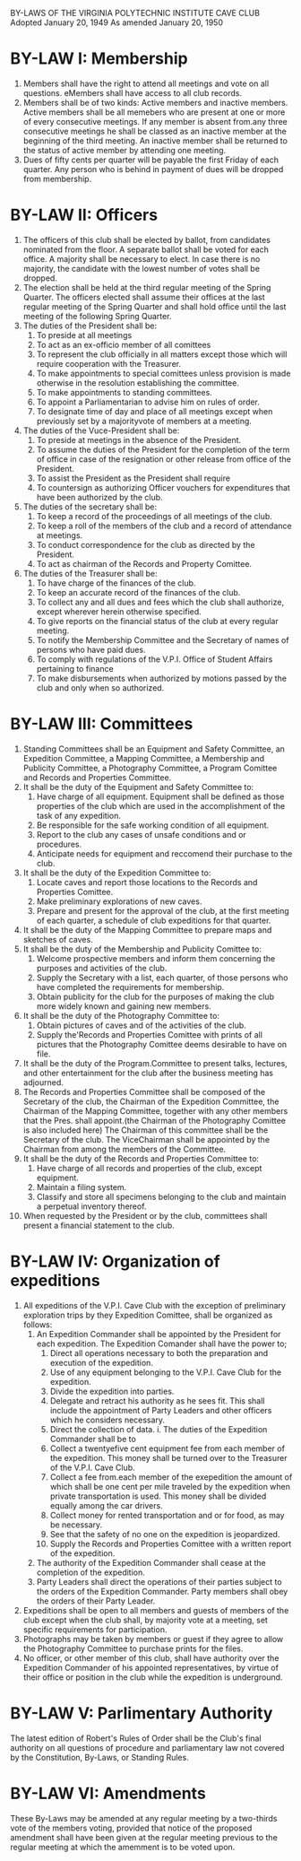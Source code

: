 BY-LAWS OF THE
VIRGINIA POLYTECHNIC INSTITUTE CAVE CLUB
Adopted January 20, 1949
As amended January 20, 1950


# BY-LAW I: Membership
1. Members shall have the right to attend all meetings and vote on all questions. eMembers shall have access to all club records.
1. Members shall be of two kinds: Active members and inactive members. Active members shall be all memebers who are present at one or more of every consecutive meetings. If any member is absent from.any three consecutive meetings he shall be classed as an inactive member at the beginning of the third meeting. An inactive member shall be returned to the status of active member by attending one meeting.
1. Dues of fifty cents per quarter will be payable the first Friday of each quarter. Any person who is behind in payment of dues will be dropped from membership.

# BY-LAW II: Officers
1. The officers of this club shall be elected by ballot, from candidates nominated from the floor. A separate ballot shall be voted for each office. A majority shall be necessary to elect. In case there is no majority, the candidate with the lowest number of votes shall be dropped.
1. The election shall be held at the third regular meeting of the Spring Quarter. The officers elected shall assume their offices at the last regular meeting of the Spring Quarter and shall hold office until the last meeting of the following Spring Quarter.
1. The duties of the President shall be:
    1. To preside at all meetings
    1. To act as an ex-officio member of all comittees
    1. To represent the club officially in all matters except those which will require cooperation with the Treasurer.
    1. To make appointments to special comittees unless provision is made otherwise in the resolution establishing the committee.
    1. To make appointments to standing committees.
    1. To appoint a Parliamentarian to advise him on rules of order.
    1. To designate time of day and place of all meetings except when previously set by a majorityvote of members at a meeting.
1. The duties of the Vuce-President shall be:
    1. To preside at meetings in the absence of the President.
    1. To assume the duties of the President for the completion of the term of office in case of the resignation or other release from office of the President.
    1. To assist the President as the President shall require
    1. To countersign as authorizing Officer vouchers for expenditures that have been authorized by the club.
1. The duties of the secretary shall be:
    1. To keep a record of the proceedings of all meetings of the club.
    1. To keep a roll of the members of the club and a record of attendance at meetings.
    1. To conduct correspondence for the club as directed by the President.
    1. To act as chairman of the Records and Property Comittee.
1. The duties of the Treasurer shall be:
    1. To have charge of the finances of the club.
    1. To keep an accurate record of the finances of the club.
    1. To collect any and all dues and fees which the club shall authorize, except wherever herein otherwise specified.
    1. To give reports on the financial status of the club at every regular meeting.
    1. To notify the Membership Committee and the Secretary of names of persons who have paid dues.
    1. To comply with regulations of the V.P.I. Office of Student Affairs pertaining to finance
    1. To make disbursements when authorized by motions passed by the club and only when so authorized.

# BY-LAW III: Committees
1. Standing Committees shall be an Equipment and Safety Committee, an Expedition Committee, a Mapping Committee, a Membership and Publicity Committee, a Photography Committee, a Program Comittee and Records and Properties Committee.
1. It shall be the duty of the Equipment and Safety Committee to:
    1. Have charge of all equipment. Equipment shall be defined as those properties of the club which are used in the accomplishment of the task of any expedition.
    1. Be responsible for the safe working condition of all equipment.
    1. Report to the club any cases of unsafe conditions and or procedures.
    1. Anticipate needs for equipment and reccomend their purchase to the club.
1. It shall be the duty of the Expedition Committee to:
    1. Locate caves and report those locations to the Records and Properties Comittee.
    1. Make preliminary explorations of new caves.
    1. Prepare and present for the approval of the club, at the first meeting of each quarter, a schedule of club expeditions for that quarter.
1. It shall be the duty of the Mapping Committee to prepare maps and sketches of caves.
1. It shall be the duty of the Membership and Publicity Comittee to:
    1. Welcome prospective members and inform them concerning the purposes and activities of the club.
    1. Supply the Secretary with a list, each quarter, of those persons who have completed the requirements for membership.
    1. Obtain publicity for the club for the purposes of making the club more widely known and gaining new members.
1. It shall be the duty of the Photography Committee to:
    1. Obtain pictures of caves and of the activities of the club.
    1. Supply the'Records and Properties Comittee with prints of all pictures that the Photography Comittee deems desirable to have on file.
1. It shall be the duty of the Program.Committee to present talks, lectures, and other entertainment for the club after the business meeting has adjourned.
1. The Records and Properties Committee shall be composed of the Secretary of the club, the Chairman of the Expedition Committee, the Chairman of the Mapping Committee, together with any other members that the Pres. shall appoint.(the Chairman of the Photography Comittee is also included here) The Chairman of this committee shall be the Secretary of the club. The ViceChairman shall be appointed by the Chairman from among the members of the Committee.
1. It shall be the duty of the Records and Properties Committee to:
    1. Have charge of all records and properties of the club, except equipment.
    1. Maintain a filing system.
    1. Classify and store all specimens belonging to the club and maintain a perpetual inventory thereof.
1. When requested by the President or by the club, committees shall present a financial statement to the club.

# BY-LAW IV: Organization of expeditions
1. All expeditions of the V.P.I. Cave Club with the exception of preliminary exploration trips by they Expedition Comittee, shall be organized as follows:
    1. An Expedition Commander shall be appointed by the President for each expedition. The Expedition Comander shall have the power to;
        1. Direct all operations necessary to both the preparation and execution of the expedition.
        1. Use of any equipment belonging to the V.P.I. Cave Club for the expedition.
        1. Divide the expedition into parties.
        1. Delegate and retract his authority as he sees fit. This shall include the appointment of Party Leaders and other officers which he considers necessary.
        1. Direct the collection of data.
    i. The duties of the Expedition Commander shall be to
        1. Collect a twentyefive cent equipment fee from each member of the expedition. This money shall be turned over to the Treasurer of the V.P.I. Cave Club.
        1. Collect a fee from.each member of the exepedition the amount of which shall be one cent per mile traveled by the expedition when private transportation is used. This money shall be divided equally among the car drivers.
        1. Collect money for rented transportation and or for food, as may be necessary.
        1. See that the safety of no one on the expedition is jeopardized.
        1. Supply the Records and Properties Comittee with a written report of the expedition.
    1. The authority of the Expedition Commander shall cease at the completion of the expedition.
    1. Party Leaders shall direct the operations of their parties subject to the orders of the Expedition Commander. Party members shall obey the orders of their Party Leader.
1. Expeditions shall be open to all members and guests of members of the club except when the club shall, by majority vote at a meeting, set specific requirements for participation.
1. Photographs may be taken by members or guest if they agree to allow the Photography Committee to purchase prints for the files.
1. No officer, or other member of this club, shall have authority over the Expedition Commander of his appointed representatives, by virtue of their office or position in the club while the expedition is underground.

# BY-LAW V: Parlimentary Authority
The latest edition of Robert's Rules of Order shall be the Club's final authority on all questions of procedure and parliamentary law not covered by the Constitution, By-Laws, or Standing Rules.

# BY-LAW VI: Amendments
These By-Laws may be amended at any regular meeting by a two-thirds vote of the members voting, provided that notice of the proposed amendment shall have been given at the regular meeting previous to the regular meeting at which the amemment is to be voted upon.

